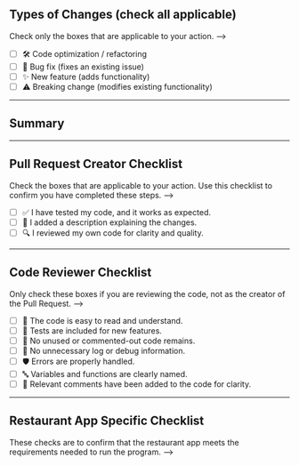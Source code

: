 ## Types of Changes (check all applicable)
<!--> Check only the boxes that are applicable to your action. -->
- [ ] 🛠️ Code optimization / refactoring
- [ ] 🐛 Bug fix (fixes an existing issue)
- [ ] ✨ New feature (adds functionality)
- [ ] ⚠️ Breaking change (modifies existing functionality)

---

## Summary
<!-- Briefly describe what this Pull Request does, e.g., implements | enhances | fixes a feature or issue. Mention any related issue numbers if applicable (e.g., "Fixes #123"). -->

---

## Pull Request Creator Checklist
<!--> Check the boxes that are applicable to your action. Use this checklist to confirm you have completed these steps. -->
- [ ] ✅ I have tested my code, and it works as expected.
- [ ] 📝 I added a description explaining the changes.
- [ ] 🔍 I reviewed my own code for clarity and quality.
<!-- - [ ] 🏷️ I added appropriate labels to this PR. -->

---

## Code Reviewer Checklist
<!--> Only check these boxes if you are reviewing the code, not as the creator of the Pull Request. -->
- [ ] 📖 The code is easy to read and understand.
- [ ] 🧪 Tests are included for new features.
- [ ] 🧹 No unused or commented-out code remains.
- [ ] 🚫 No unnecessary log or debug information.
- [ ] 🛡️ Errors are properly handled.
- [ ] 🔤 Variables and functions are clearly named.
- [ ] 💬 Relevant comments have been added to the code for clarity.

---

## Restaurant App Specific Checklist
<!--> These checks are to confirm that the restaurant app meets the requirements needed to run the program. -->
<!-- - [ ] 🍽️ Features for creating, viewing, and canceling reservations are functional.
- [ ] 🪑 Table layout and availability are displayed correctly.
- [ ] 💬 Console output is clear and user-friendly. -->
